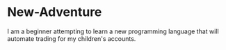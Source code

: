 # New-Adventure
I am a beginner attempting to learn a new programming language that will automate trading for my children's accounts.  
